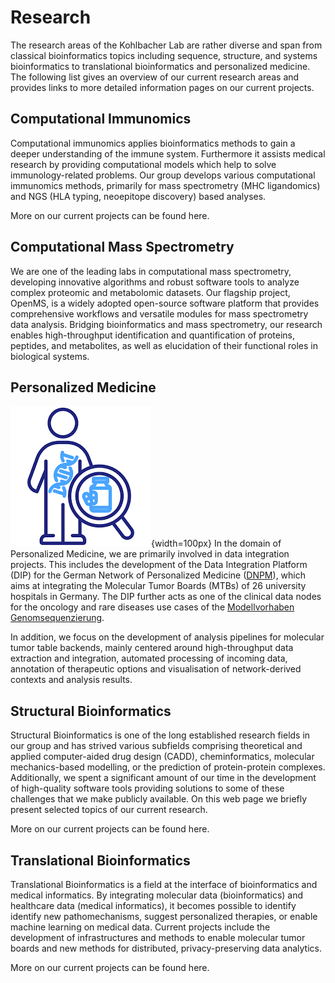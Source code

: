 # Research
The research areas of the Kohlbacher Lab are rather diverse and span from classical bioinformatics topics including sequence, structure, and systems bioinformatics to translational bioinformatics and personalized medicine. The following list gives an overview of our current research areas and provides links to more detailed information pages on our current projects.

## Computational Immunomics
Computational immunomics applies bioinformatics methods to gain a deeper understanding of the immune system. Furthermore it assists medical research by providing computational models which help to solve immunology-related problems. Our group develops various computational immunomics methods, primarily for mass spectrometry (MHC ligandomics) and NGS (HLA typing, neoepitope discovery) based analyses.

More on our current projects can be found here.

## Computational Mass Spectrometry
We are one of the leading labs in computational mass spectrometry, developing innovative algorithms and robust software tools to analyze complex proteomic and metabolomic datasets. Our flagship project, OpenMS, is a widely adopted open-source software platform that provides comprehensive workflows and versatile modules for mass spectrometry data analysis. Bridging bioinformatics and mass spectrometry, our research enables high-throughput identification and quantification of proteins, peptides, and metabolites, as well as elucidation of their functional roles in biological systems.

## Personalized Medicine
![](/images/icon/precision-medicine.png){width=100px}
In the domain of Personalized Medicine, we are primarily involved in data integration projects.
This includes the development of the Data Integration Platform (DIP) for the German Network of Personalized Medicine ([DNPM](https://dnpm.de/de)), which aims at integrating the Molecular Tumor Boards (MTBs) of 26 university hospitals in Germany.
The DIP further acts as one of the clinical data nodes for the oncology and rare diseases use cases of the [Modellvorhaben Genomsequenzierung](https://www.bfarm.de/DE/Das-BfArM/Aufgaben/Modellvorhaben-Genomsequenzierung/_node.html).

In addition, we focus on the development of analysis pipelines for molecular tumor table backends, mainly centered around high-throughput data extraction and integration, automated processing of incoming data, annotation of therapeutic options and visualisation of network-derived contexts and analysis results.

## Structural Bioinformatics
Structural Bioinformatics is one of the long established research fields in our group and has strived various subfields comprising theoretical and applied computer-aided drug design (CADD), cheminformatics, molecular mechanics-based modelling, or the prediction of protein-protein complexes. Additionally, we spent a significant amount of our time in the development of high-quality software tools providing solutions to some of these challenges that we make publicly available. On this web page we briefly present selected topics of our current research.

More on our current projects can be found here.

## Translational Bioinformatics
Translational Bioinformatics is a field at the interface of bioinformatics and medical informatics. By integrating molecular data (bioinformatics) and healthcare data (medical informatics), it becomes possible to identify identify new pathomechanisms, suggest personalized therapies, or enable machine learning on medical data. Current projects include the development of infrastructures and methods to enable molecular tumor boards and new methods for distributed, privacy-preserving data analytics.

More on our current projects can be found here.
